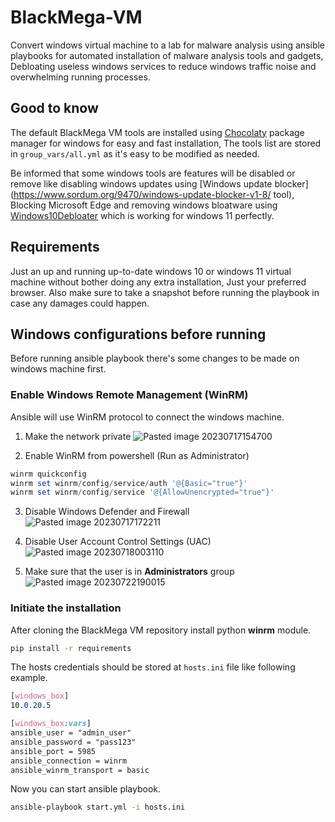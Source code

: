# BlackMega-VM
Convert windows virtual machine to a lab for malware analysis using ansible playbooks for automated installation of malware analysis tools and gadgets, Debloating useless windows services to reduce windows traffic noise and overwhelming running processes.

## Good to know 
The default BlackMega VM tools are installed using [Chocolaty](https://chocolatey.org/) package manager for windows for easy and fast installation, The tools list are stored in `group_vars/all.yml` as it's easy to be modified as needed.

Be informed that some windows tools are features will be disabled or remove like disabling windows updates using [Windows update blocker](https://www.sordum.org/9470/windows-update-blocker-v1-8/ tool), Blocking Microsoft Edge and removing windows bloatware using [Windows10Debloater](https://github.com/Sycnex/Windows10Debloater) which is working for windows 11 perfectly.

## Requirements
Just an up and running up-to-date windows 10 or windows 11 virtual machine without bother doing any extra installation, Just your preferred browser.
Also make sure to take a snapshot before running the playbook in case any damages could happen.

## Windows configurations before running
Before running ansible playbook there's some changes to be made on windows machine first.

### Enable Windows Remote Management (WinRM)
Ansible will use WinRM protocol to connect the windows machine.

1. Make the network private
![Pasted image 20230717154700](https://github.com/r0ttenbeef/BlackMega-VM/assets/48027449/e67ca391-d4a3-400b-9d11-605434a14501)

2. Enable WinRM from powershell (Run as Administrator)
```powershell
winrm quickconfig
winrm set winrm/config/service/auth '@{Basic="true"}'
winrm set winrm/config/service '@{AllowUnencrypted="true"}'
```

3. Disable Windows Defender and Firewall
![Pasted image 20230717172211](https://github.com/r0ttenbeef/BlackMega-VM/assets/48027449/1e87666d-2bcb-454b-9bee-e73182a6f4fa)

4. Disable User Account Control Settings (UAC)
![Pasted image 20230718003110](https://github.com/r0ttenbeef/BlackMega-VM/assets/48027449/d0c84f78-ee5e-4f43-bd29-8cb66b32500d)

5. Make sure that the user is in **Administrators** group
![Pasted image 20230722190015](https://github.com/r0ttenbeef/BlackMega-VM/assets/48027449/1ec81bee-e288-48cd-92f0-2794d5de2f5e)

### Initiate the installation
After cloning the BlackMega VM repository install python **winrm** module.

```bash
pip install -r requirements
```

The hosts credentials should be stored at `hosts.ini` file like following example.

```css
[windows_box]
10.0.20.5

[windows_box:vars]
ansible_user = "admin_user"
ansible_password = "pass123"
ansible_port = 5985
ansible_connection = winrm
ansible_winrm_transport = basic
```

Now you can start ansible playbook.

```bash
ansible-playbook start.yml -i hosts.ini
```
